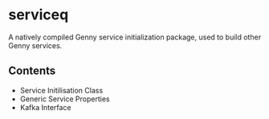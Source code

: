 # serviceq

A natively compiled Genny service initialization package, used to build other Genny services.

   
## Contents

- Service Initilisation Class
- Generic Service Properties
- Kafka Interface
